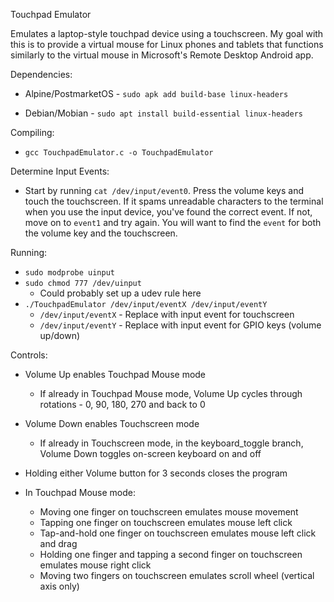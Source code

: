 Touchpad Emulator

Emulates a laptop-style touchpad device using a touchscreen.  My goal with this is to provide a virtual mouse for Linux phones and tablets that functions similarly to the virtual mouse in Microsoft's Remote Desktop Android app.

Dependencies:

* Alpine/PostmarketOS - `sudo apk add build-base linux-headers`

* Debian/Mobian - `sudo apt install build-essential linux-headers`

Compiling:

* `gcc TouchpadEmulator.c -o TouchpadEmulator`

Determine Input Events:

* Start by running `cat /dev/input/event0`.  Press the volume keys and touch the touchscreen.  If it spams unreadable characters to the terminal when you use the input device, you've found the correct event.  If not, move on to `event1` and try again.  You will want to find the `event` for both the volume key and the touchscreen.

Running:

* `sudo modprobe uinput`
* `sudo chmod 777 /dev/uinput`
    * Could probably set up a udev rule here
* `./TouchpadEmulator /dev/input/eventX /dev/input/eventY`
    * `/dev/input/eventX` - Replace with input event for touchscreen
    * `/dev/input/eventY` - Replace with input event for GPIO keys (volume up/down)

Controls:

* Volume Up enables Touchpad Mouse mode
    * If already in Touchpad Mouse mode, Volume Up cycles through rotations - 0, 90, 180, 270 and back to 0

* Volume Down enables Touchscreen mode
    * If already in Touchscreen mode, in the keyboard_toggle branch, Volume Down toggles on-screen keyboard on and off

* Holding either Volume button for 3 seconds closes the program

* In Touchpad Mouse mode:
    * Moving one finger on touchscreen emulates mouse movement
    * Tapping one finger on touchscreen emulates mouse left click
    * Tap-and-hold one finger on touchscreen emulates mouse left click and drag
    * Holding one finger and tapping a second finger on touchscreen emulates mouse right click
    * Moving two fingers on touchscreen emulates scroll wheel (vertical axis only)